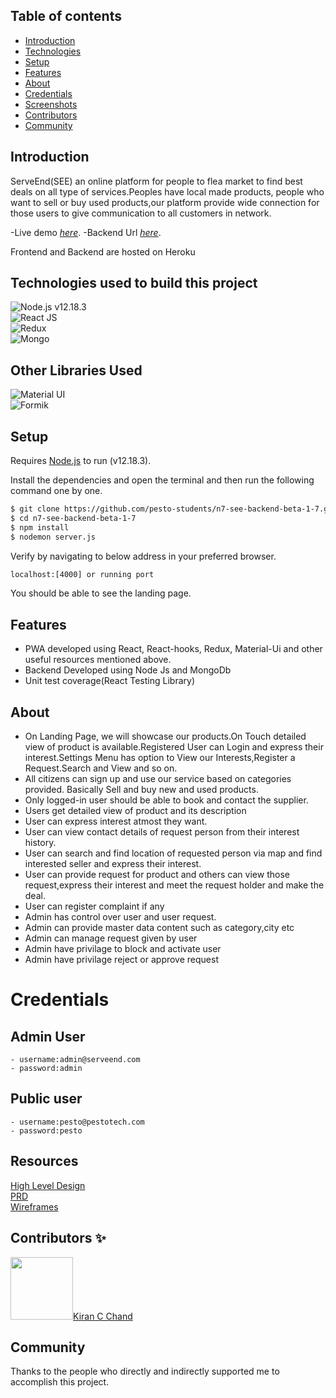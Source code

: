 ## Table of contents

- [Introduction](#intro)
- [Technologies](#technologies)
- [Setup](#setup)
- [Features](#features)
- [About](#about)
- [Credentials](#credentials)
- [Screenshots](#screenshots)
- [Contributors](#contributors)
- [Community](#Community)

## Introduction

ServeEnd(SEE) an online platform for people to flea market to find best deals on all type of services.Peoples have local made products, people who want to sell or buy used
products,our platform provide wide connection for those users to give communication to all customers in network.

-Live demo [_here_](https://see-frontend.herokuapp.com/).
-Backend Url [_here_](https://see-backend.herokuapp.com/).


Frontend and Backend are hosted on Heroku

## Technologies used to build this project

![Node.js **v12.18.3**](https://img.shields.io/badge/Node-Node-white)\
![React JS](https://img.shields.io/badge/React-20232A?style=for-the-badge&logo=react&logoColor=61DAFB)\
![Redux](https://img.shields.io/badge/Redux-593D88?style=for-the-badge&logo=redux&logoColor=white)\
![Mongo](https://img.shields.io/badge/MongoDB-4EA94B?style=for-the-badge&logo=mongodb&logoColor=white)

## Other Libraries Used

![Material UI](https://img.shields.io/badge/Material--UI-0081CB?style=for-the-badge&logo=material-ui&logoColor=white)\
![Formik](https://img.shields.io/badge/Formik-0081CB?style=for-the-badge&logo=Formik&logoColor=white)

## Setup

Requires [Node.js](https://nodejs.org/) to run (v12.18.3).

Install the dependencies and open the terminal and then run the following command one by one.

```sh
$ git clone https://github.com/pesto-students/n7-see-backend-beta-1-7.git
$ cd n7-see-backend-beta-1-7
$ npm install
$ nodemon server.js
```

Verify by navigating to below address in your preferred browser.

```sh
localhost:[4000] or running port
```

You should be able to see the landing page.

## Features

- PWA developed using React, React-hooks, Redux, Material-Ui and other useful resources mentioned above.
- Backend Developed using Node Js and MongoDb
- Unit test coverage(React Testing Library)

## About
- On Landing Page, we will showcase our products.On Touch detailed view of product is available.Registered User can Login and express their interest.Settings Menu has option to View our Interests,Register a Request.Search and View and so on.
-  All citizens can sign up and use our service based on categories provided. Basically Sell and buy new and used products.
-  Only logged-in user should be able to book and contact the supplier.
-  Users get detailed view of product and its description
-  User can express interest atmost they want.
-  User can view contact details of request person from their interest history.
-  User can search and find location of requested person via map and find interested seller and express their interest.
-  User can provide request for product and others can view those request,express their interest and meet the request holder and make the deal.
-  User can register complaint if any
-  Admin has control over user and user request.
-  Admin can provide master data content such as category,city etc 
-  Admin can manage request given by user 
-  Admin have privilage to block and activate user 
-  Admin have privilage reject or approve request

# Credentials
## Admin User
    - username:admin@serveend.com
    - password:admin

## Public user
    - username:pesto@pestotech.com
    - password:pesto

## Resources

<a href="https://drive.google.com/file/d/1Ab8ORPkrZJZ_in82XbpN8cbiblNGpSy3/view?usp=sharing">High Level Design</a>\
<a href="https://drive.google.com/file/d/1bXRijTPDysHYp3gNcDNeMRofkujhKdqm/view"> PRD </a>\
<a href="https://drive.google.com/file/d/1TiRBw-HDXXPhVmxcxp_0yMH2r3mt10Pn/view"> Wireframes</a>

## Contributors ✨

<a href="https://github.com/kirancchand"><img src="" width="100px;" alt=""/>Kiran C Chand</a>

## Community

Thanks to the people who directly and indirectly supported me to accomplish this project.
